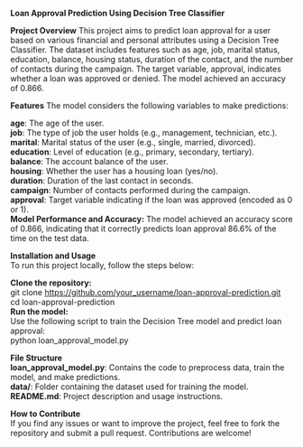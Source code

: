 **Loan Approval Prediction Using Decision Tree Classifier**

**Project Overview**
This project aims to predict loan approval for a user based on various financial and personal attributes using a Decision Tree Classifier. The dataset includes features such as age, job, marital status, education, balance, housing status, duration of the contact, and the number of contacts during the campaign. The target variable, approval, indicates whether a loan was approved or denied. The model achieved an accuracy of 0.866.

**Features**
The model considers the following variables to make predictions:

**age**: The age of the user.   
**job**: The type of job the user holds (e.g., management, technician, etc.).   
**marital**: Marital status of the user (e.g., single, married, divorced).    
**education**: Level of education (e.g., primary, secondary, tertiary).   
**balance**: The account balance of the user.   
**housing**: Whether the user has a housing loan (yes/no).   
**duration**: Duration of the last contact in seconds.   
**campaign**: Number of contacts performed during the campaign.   
**approval**: Target variable indicating if the loan was approved (encoded as 0 or 1).   
**Model Performance and Accuracy:**   The model achieved an accuracy score of 0.866, indicating that it correctly predicts loan approval 86.6% of the time on the test data.

**Installation and Usage**   
To run this project locally, follow the steps below:  

**Clone the repository:**          
  git clone https://github.com/your_username/loan-approval-prediction.git        
  cd loan-approval-prediction      
**Run the model:**      
  Use the following script to train the Decision Tree model and predict loan approval:      
    python loan_approval_model.py   

**File Structure**    
  **loan_approval_model.py**: Contains the code to preprocess data, train the model, and make predictions.      
  **data/**: Folder containing the dataset used for training the model.       
  **README.md**: Project description and usage instructions.    

**How to Contribute**   
If you find any issues or want to improve the project, feel free to fork the repository and submit a pull request. Contributions are welcome!
